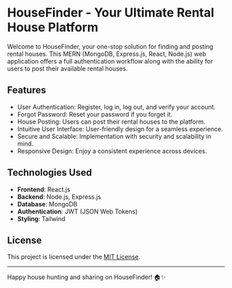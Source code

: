 # HouseFinder - Your Ultimate Rental House Platform

Welcome to HouseFinder, your one-stop solution for finding and posting rental houses. This MERN (MongoDB, Express.js, React, Node.js) web application offers a full authentication workflow along with the ability for users to post their available rental houses.

## Features

- User Authentication: Register, log in, log out, and verify your account.
- Forgot Password: Reset your password if you forget it.
- House Posting: Users can post their rental houses to the platform.
- Intuitive User Interface: User-friendly design for a seamless experience.
- Secure and Scalable: Implementation with security and scalability in mind.
- Responsive Design: Enjoy a consistent experience across devices.




## Technologies Used

- **Frontend**: React.js
- **Backend**: Node.js, Express.js
- **Database**: MongoDB
- **Authentication**: JWT (JSON Web Tokens)
- **Styling**: Tailwind




## License

This project is licensed under the [MIT License](LICENSE).

---

Happy house hunting and sharing on HouseFinder! 🏠✨
